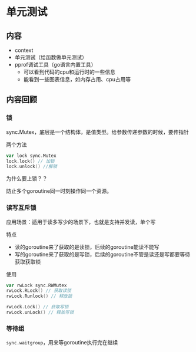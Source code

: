 # 单元测试

## 内容

- context
- 单元测试（给函数做单元测试）
- pprof调试工具（go语言内置工具）
  - 可以看到代码的cpu和运行时的一些信息
  - 能看到一些图表信息，如内存占用、cpu占用等

## 内容回顾

### 锁

sync.Mutex，底层是一个结构体，是值类型。给参数传递参数的时候，要传指针

两个方法

```go
var lock sync.Mutex
lock.lock() // 加锁
lock.unlock() //解锁
```

为什么要上锁？？

防止多个goroutine同一时刻操作同一个资源。

### 读写互斥锁

应用场景：适用于读多写少的场景下，也就是支持并发读，单个写

特点

- 读的goroutine来了获取的是读锁，后续的goroutine能读不能写
- 写的goroutine来了获取的是写锁，后续的goroutine不管是读还是写都要等待获取获取锁

使用

```go
var rwLock sync.RWMutex
rwLock.RLock() // 获取读锁
rwLock.Runlock() // 释放锁

rwLock.Lock() // 获取写锁
rwLock.unLock() // 释放写锁
```



### 等待组

`sync.waitgroup`，用来等goroutine执行完在继续